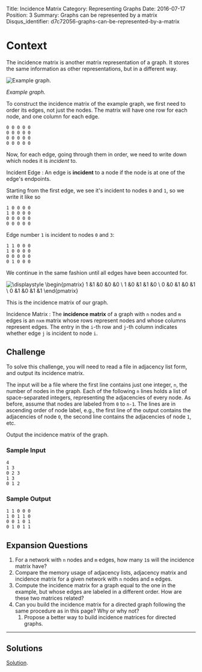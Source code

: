 Title: Incidence Matrix
Category: Representing Graphs
Date: 2016-07-17
Position: 3
Summary: Graphs can be represented by a matrix
Disqus_identifier: d7c72056-graphs-can-be-represented-by-a-matrix

# Context

The incidence matrix is another matrix representation of a graph. It stores
the same information as other representations, but in a different way.

<div class="img-desc">
  <p><img src="/images/incmatrix.png" title="Example graph."></p>
  <p><em>Example graph.</em></p>
</div>

To construct the incidence matrix of the example graph, we first need to
order its edges, not just the nodes. The matrix will have one row for each
node, and one column for each edge.

```
0 0 0 0 0
0 0 0 0 0
0 0 0 0 0
0 0 0 0 0
```

Now, for each edge, going through them in order, we need to write down
which nodes it is *incident* to.

Incident Edge[](#incident-edge)
: An edge is **incident** to a node if the node is at one of the edge's
endpoints.

Starting from the first edge, we see it's incident to nodes `0` and `1`, so
we write it like so

```
1 0 0 0 0
1 0 0 0 0
0 0 0 0 0
0 0 0 0 0
```

Edge number `1` is incident to nodes `0` and `3`:

```
1 1 0 0 0
1 0 0 0 0
0 0 0 0 0
0 1 0 0 0
```

We continue in the same fashion until all edges have been accounted for.

![\displaystyle \begin{pmatrix} 1  &1  &0  &0  &0 \\ 1  &0  &1  &1  &0 \\ 0  &0  &1  &0  &1 \\ 0  &1  &0  &1  &1 \end{pmatrix} ](http://quicklatex.com/cache3/48/ql_3654db993ca296b41bb72e69ce149148_l3.png "\displaystyle \begin{pmatrix} 1  &1  &0  &0  &0 \\ 1  &0  &1  &1  &0 \\ 0  &0  &1  &0  &1 \\ 0  &1  &0  &1  &1 \end{pmatrix} ")



This is the incidence matrix of our graph.

Incidence Matrix[](#adjacency-matrix)
: The **incidence matrix** of a graph with `n` nodes and `m` edges is an
`nxm` matrix whose rows represent nodes and whose columns represent
edges. The entry in the `i`-th row and `j`-th column indicates whether edge
`j` is incident to node `i`.


## Challenge

To solve this challenge, you will need to read a file in adjacency list
form, and output its incidence matrix.

The input will be a file where the first line contains just one integer,
`n`, the number of nodes in the graph. Each of the following `n` lines
holds a list of space-separated integers, representing the adjacencies of
every node. As before, assume that nodes are labeled from `0` to `n-1`. The
lines are in ascending order of node label, e.g., the first line of the
output contains the adjacencies of node `0`, the second line contains the
adjacencies of node `1`, etc.

Output the incidence matrix of the graph.


### Sample Input

```
4
1 3
0 2 3
1 3
0 1 2
```

### Sample Output

```
1 1 0 0 0
1 0 1 1 0
0 0 1 0 1
0 1 0 1 1
```

## Expansion Questions

1. For a network with `n` nodes and `m` edges, how many `1`s will the
   incidence matrix have?
2. Compare the memory usage of adjacency lists, adjacency matrix and
   incidence matrix for a given network with `n` nodes and `m` edges.
3. Compute the incidence matrix for a graph equal to the one in the
   example, but whose edges are labeled in a different order. How are these
   two matrices related?
4. Can you build the incidence matrix for a directed graph following the
   same procedure as in this page? Why or why not?
   1. Propose a better way to build incidence matrices for directed graphs.

--------------------------------------------------------

## Solutions

[Solution](https://github.com/Leockard/erdos/blob/master/solutions/reprs/incmatrix.py).
